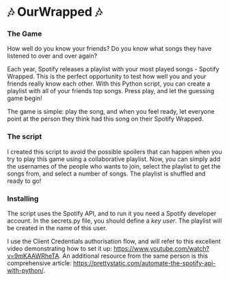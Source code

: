 # 🎶 OurWrapped 🎶 

### The Game
How well do you know your friends? Do you know what songs they have listened to over and over again?

Each year, Spotify releases a playlist with your most played songs - Spotify Wrapped. This is the perfect opportunity to test how well you and your friends really know each other. With this Python script, you can create a playlist with all of your friends top songs. Press play, and let the guessing game begin!

The game is simple: play the song, and when you feel ready, let everyone point at the person they think had this song on their Spotify Wrapped. 

### The script
I created this script to avoid the possible spoilers that can happen when you try to play this game using a collaborative playlist. Now, you can simply add the usernames of the people who wants to join, select the playlist to get the songs from, and select a number of songs. The playlist is shuffled and ready to go!

### Installing
The script uses the Spotify API, and to run it you need a Spotify developer account. In the secrets.py file, you should define a *key user*. The playlist will be created in the name of this user. 

I use the Client Credentials authorisation flow, and will refer to this excellent video demonstrating how to set it up: 
https://www.youtube.com/watch?v=9mKAAWRheTA. An additional resource from the same person is this comprehensive article: https://prettystatic.com/automate-the-spotify-api-with-python/. 

